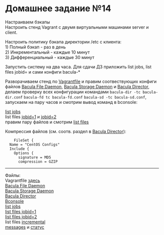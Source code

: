 # Домашнее задание №14

Настраиваем бэкапы  
Настроить стенд Vagrant с двумя виртуальными машинами server и client.

Настроить политику бэкапа директории /etc с клиента:  
    1) Полный бэкап - раз в день  
    2) Инкрементальный - каждые 10 минут  
    3) Дифференциальный - каждые 30 минут  
  
Запустить систему на два часа. Для сдачи ДЗ приложить list jobs, list files jobid=<id> и сами конфиги bacula-*

Разворачиваем стенд по [Vagrantfile](Vagrantfile) и правим соотвествующих конфиги файлов [Bacula File Daemon](bacula-fd.conf), [Bacula Storage Daemon](bacula-sd.conf) и [Bacula Director](bacula-dir.conf), делаем проверку всех конфигурации командами `bacula-dir -tc bacula-dir.conf` `bacula-fd tc bacula-fd.conf` `bacula-sd -tc bacula-sd.conf`, запускаем на пару часов и смотрим вывод команд в bconsole:

[list jobs](list-jobs.txt)  
list files [jobid=1](jobid1.txt) и [jobid=2](jobid2.txt)  
правим пару файлов и смотрим [list files](list-files-jobid.txt)  

Компрессия файлов (см. соотв. раздел в [Bacula Director](bacula-dir.conf)):
```
	FileSet {
  Name = "CentOS Configs"
  Include {
    Options {
      signature = MD5
      compression = GZIP
```

---
Файлы:  
Vagrantfile [здесь](Vagrantfile)  
[Bacula File Daemon](bacula-fd.conf)  
[Bacula Storage Daemon](bacula-sd.conf)  
[Bacula Director](bacula-dir.conf)  
[Bconsole](bconsole.conf)  
[list jobs](list-jobs.txt)  
[list files jobid=1](jobid1.txt)  
[list files jobid=2](jobid2.txt)  
list files [incremental](list-files-jobid.txt)  
[messages](bconsole-messages.txt) и [статус](stat-client2.txt)
 
